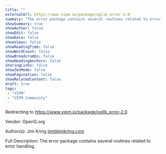 ```yaml
---
title: ""
externalUrl: https://www.vipm.io/package/oglib_error-2.0
summary: "The error package contains several routines related to error handling.."
showSummary: true
showAuthor: false
showEdit: false
showData: false
showViews: false
showReadingTime: false
showWordCount: false
showBreadcrumbs: false
showHeadingAnchors: false
sharingLinks: false
showZenMode: false
showPagination: false
showRelatedContent: false
draft: true
tags:
 - "VIPM"
 - "VIPM Community"
---
```


Redirecting to https://www.vipm.io/package/oglib_error-2.0

Vendor: OpenG.org

Author(s): Jim Kring <jim@jimkring.com>
 
Full Description:
The error package contains several routines related to error handling.
